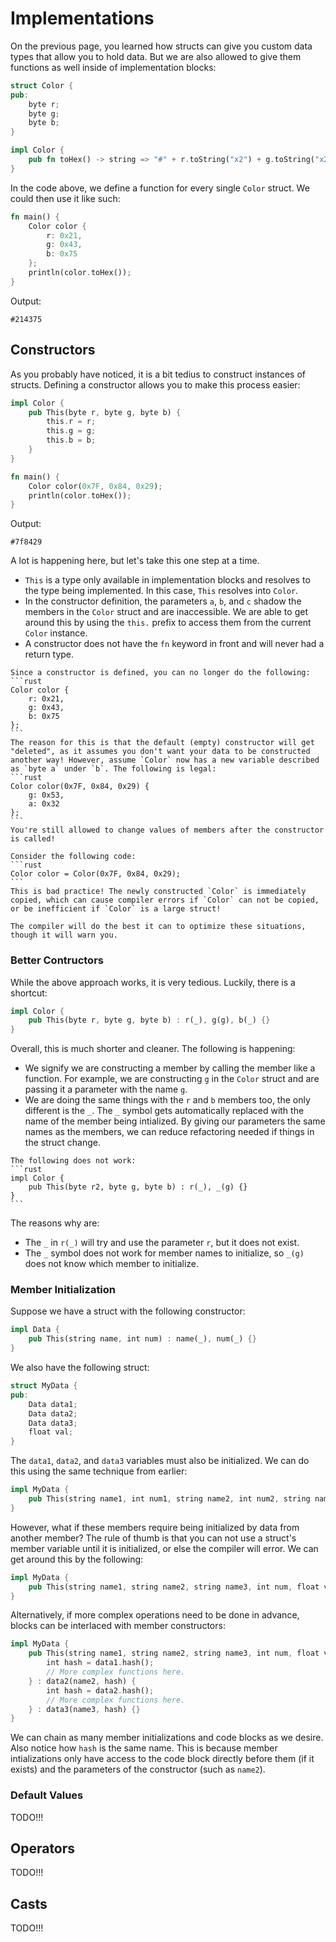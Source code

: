 # Implementations
On the previous page, you learned how structs can give you custom data types that allow you to hold data. But we are also allowed to give them functions as well inside of implementation blocks:

```rust
struct Color {
pub:
    byte r;
    byte g;
    byte b;
}

impl Color {
    pub fn toHex() -> string => "#" + r.toString("x2") + g.toString("x2") + b.toString("x2");
}
```

In the code above, we define a function for every single `Color` struct. We could then use it like such:

```rust
fn main() {
    Color color {
        r: 0x21,
        g: 0x43,
        b: 0x75
    };
    println(color.toHex());
}
```
Output:
```
#214375
```

## Constructors
As you probably have noticed, it is a bit tedius to construct instances of structs. Defining a constructor allows you to make this process easier:

```rust
impl Color {
    pub This(byte r, byte g, byte b) {
        this.r = r;
        this.g = g;
        this.b = b;
    }
}

fn main() {
    Color color(0x7F, 0x84, 0x29);
    println(color.toHex());
}
```
Output:
```
#7f8429
```

A lot is happening here, but let's take this one step at a time. 

* `This` is a type only available in implementation blocks and resolves to the type being implemented. In this case, `This` resolves into `Color`. 
* In the constructor definition, the parameters `a`, `b`, and `c` shadow the members in the `Color` struct and are inaccessible. We are able to get around this by using the `this.` prefix to access them from the current `Color` instance.
* A constructor does not have the `fn` keyword in front and will never had a return type.

````{note}
Since a constructor is defined, you can no longer do the following:
```rust
Color color {
    r: 0x21,
    g: 0x43,
    b: 0x75
};
```
The reason for this is that the default (empty) constructor will get "deleted", as it assumes you don't want your data to be constructed another way! However, assume `Color` now has a new variable described as `byte a` under `b`. The following is legal:
```rust
Color color(0x7F, 0x84, 0x29) {
    g: 0x53,
    a: 0x32
};
```
You're still allowed to change values of members after the constructor is called!
````

````{warning}
Consider the following code:
```rust
Color color = Color(0x7F, 0x84, 0x29);
```
This is bad practice! The newly constructed `Color` is immediately copied, which can cause compiler errors if `Color` can not be copied, or be inefficient if `Color` is a large struct!

The compiler will do the best it can to optimize these situations, though it will warn you. 
````

### Better Contructors
While the above approach works, it is very tedious. Luckily, there is a shortcut:

```rust
impl Color {
    pub This(byte r, byte g, byte b) : r(_), g(g), b(_) {}
}
```

Overall, this is much shorter and cleaner. The following is happening:
* We signify we are constructing a member by calling the member like a function. For example, we are constructing `g` in the `Color` struct and are passing it a parameter with the name `g`.
* We are doing the same things with the `r` and `b` members too, the only different is the `_`. The `_` symbol gets automatically replaced with the name of the member being intialized. By giving our parameters the same names as the members, we can reduce refactoring needed if things in the struct change.

````{warning}
The following does not work:
```rust
impl Color {
    pub This(byte r2, byte g, byte b) : r(_), _(g) {}
}
```
````

The reasons why are:
* The `_` in `r(_)` will try and use the parameter `r`, but it does not exist.
* The `_` symbol does not work for member names to initialize, so `_(g)` does not know which member to initialize.

### Member Initialization
Suppose we have a struct with the following constructor:
```rust
impl Data {
    pub This(string name, int num) : name(_), num(_) {}
}
```

We also have the following struct:
```rust
struct MyData {
pub:
    Data data1;
    Data data2;
    Data data3;
    float val;
}
```

The `data1`, `data2`, and `data3` variables must also be initialized. We can do this using the same technique from earlier:

```rust
impl MyData {
    pub This(string name1, int num1, string name2, int num2, string name3, int num3, float val) : data1(name1, num1), data2(name2, num2), data3(name3, num3) {}
}
```

However, what if these members require being initialized by data from another member? The rule of thumb is that you can not use a struct's member variable until it is initialized, or else the compiler will error. We can get around this by the following:

```rust
impl MyData {
    pub This(string name1, string name2, string name3, int num, float val) : data1(name1, num1), data2(name2, data1.hash()), data3(name3, data2.hash()) {}
}
```

Alternatively, if more complex operations need to be done in advance, blocks can be interlaced with member constructors:

```rust
impl MyData {
    pub This(string name1, string name2, string name3, int num, float val) : data1(name1, num1) {
        int hash = data1.hash();
        // More complex functions here.
    } : data2(name2, hash) {
        int hash = data2.hash();
        // More complex functions here.
    } : data3(name3, hash) {}
}
```

We can chain as many member initializations and code blocks as we desire. Also notice how `hash` is the same name. This is because member intializations only have access to the code block directly before them (if it exists) and the parameters of the constructor (such as `name2`).

### Default Values
TODO!!!

## Operators
TODO!!!

## Casts
TODO!!!